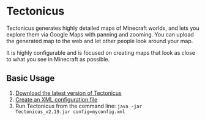 Tectonicus
==========
Tectonicus generates highly detailed maps of Minecraft worlds, and lets you explore them via Google Maps with panning and zooming. You can upload the generated map to the web and let other people look around your map.

It is highly configurable and is focused on creating maps that look as close to what you see in Minecraft as possible.  

Basic Usage
-----------
1. [Download the latest version of Tectonicus](https://code.google.com/p/tectonicus/downloads/detail?name=Tectonicus_v2.19.zip)
2. [Create an XML configuration file](http://minecraft.gamepedia.com/Programs_and_Editors/Tectonicus/TectonicusConfigFormat)
3. Run Tectonicus from the command line:
	`java -jar Tectonicus_v2.19.jar config=myconfig.xml`
